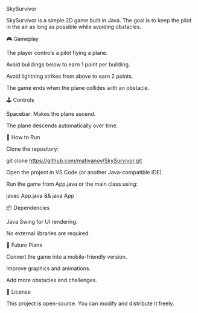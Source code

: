 SkySurvivor

SkySurvivor is a simple 2D game built in Java. The goal is to keep the pilot in the air as long as possible while avoiding obstacles.

🎮 Gameplay

The player controls a pilot flying a plane.

Avoid buildings below to earn 1 point per building.

Avoid lightning strikes from above to earn 2 points.

The game ends when the plane collides with an obstacle.

🕹️ Controls

Spacebar: Makes the plane ascend.

The plane descends automatically over time.

🚀 How to Run

Clone the repository:

git clone https://github.com/mativanov/SkySurvivor.git

Open the project in VS Code (or another Java-compatible IDE).

Run the game from App.java or the main class using:

javac App.java && java App

📦 Dependencies

Java Swing for UI rendering.

No external libraries are required.

📱 Future Plans

Convert the game into a mobile-friendly version.

Improve graphics and animations.

Add more obstacles and challenges.

📜 License

This project is open-source. You can modify and distribute it freely.